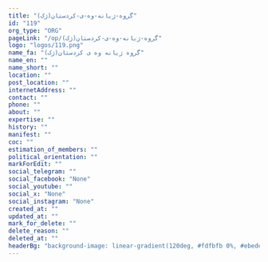 ```yaml
---
title: "گروه-ژیانه-وه-ی-کردستان(ژک)"
id: "119"
org_type: "ORG"
pageLink: "/op/گروه-ژیانه-وه-ی-کردستان(ژک)"
logo: "logos/119.png"
name_fa: "گروه ژیانه وه ی کردستان(ژک)"
name_en: ""
name_short: ""
location: ""
post_location: ""
internetAddress: ""
contact: ""
phone: ""
about: ""
expertise: ""
history: ""
manifest: ""
coc: ""
estimation_of_members: ""
political_orientation: ""
markForEdit: ""
social_telegram: ""
social_facebook: "None"
social_youtube: ""
social_x: "None"
social_instagram: "None"
created_at: ""
updated_at: ""
mark_for_delete: ""
delete_reason: ""
deleted_at: ""
headerBg: "background-image: linear-gradient(120deg, #fdfbfb 0%, #ebedee 100%);"
---
```

